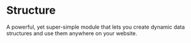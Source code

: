 # Structure

A powerful, yet super-simple module that lets you create dynamic data structures and use them anywhere on your website.